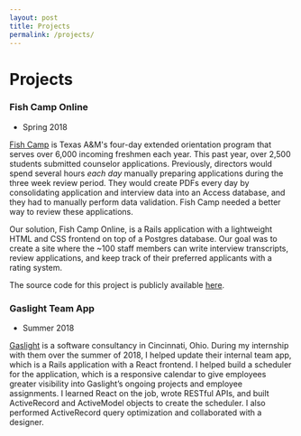 ```yaml
---
layout: post
title: Projects
permalink: /projects/
---
```

# Projects
### Fish Camp Online
- Spring 2018  

[Fish Camp](https://www.tamu.edu/traditions/orientation/fish-camp/) is Texas
A&M's four-day extended orientation program that serves over 6,000 incoming
freshmen each year. This past year, over 2,500 students submitted counselor
applications. Previously, directors would spend several hours _each day_
manually preparing applications during the three week review period. They would
create PDFs every day by consolidating application and interview data into an
Access database, and they had to manually perform data validation. Fish Camp
needed a better way to review these applications.

Our solution, Fish Camp Online, is a Rails application with a lightweight HTML
and CSS frontend on top of a Postgres database. Our goal was to create a site
where the ~100 staff members can write interview transcripts, review
applications, and keep track of their preferred applicants with a rating system.

The source code for this project is publicly available
[here](https://github.com/bradenbird/fish-camp-project).

### Gaslight Team App
- Summer 2018  

[Gaslight](https://teamgaslight.com) is a software consultancy in Cincinnati, Ohio.
During my internship with them over the summer of 2018, I helped update their
internal team app, which is a Rails application with a React frontend. I helped build
a scheduler for the application, which is a responsive
calendar to give employees greater visibility into Gaslight’s ongoing projects
and employee assignments. I learned React on the job, wrote RESTful APIs, and
built ActiveRecord and ActiveModel objects to create the scheduler. I also
performed ActiveRecord query optimization and collaborated with a designer.
